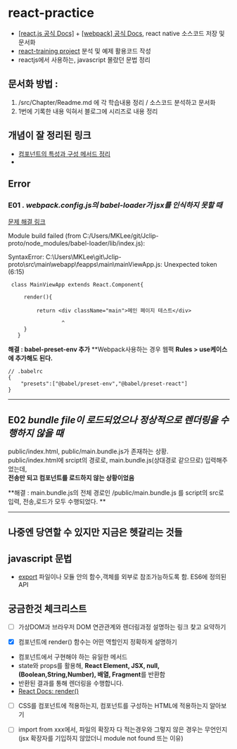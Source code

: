 # react-practice
* [\[react.js 공식 Docs\]](https://ko.reactjs.org/docs/handling-events.html) + [\[webpack\] 공식 Docs](https://webpack.js.org/guides/installation/), react native 소스코드 저장 및 문서화
* [react-training project](https://github.com/ReactTraining) 분석 및 예제 활용코드 작성
* reactjs에서 사용하는, javascript 몰랐던 문법 정리
## 문서화 방법 :  

1. /src/Chapter/Readme.md 에 각 학습내용 정리 / 소스코드 분석하고 문서화
2. 1번에 기록한 내용 익혀서 블로그에 시리즈로 내용 정리

## 개념이 잘 정리된 링크

* [컴포넌트의 특성과 구성 메서드 정리](https://ko.reactjs.org/docs/react-component.html)
* 
## Error

### E01 *. webpack.config.js의 babel-loader가 jsx를 인식하지 못할 때*

[문제 해결 링크](https://codeday.me/ko/qa/20190306/7812.html)

 Module build failed (from C:/Users/MKLee/git/Jclip-proto/node_modules/babel-loader/lib/index.js):
 
 SyntaxError: C:\Users\MKLee\git\Jclip-proto\src\main\webapp\feapps\main\mainViewApp.js: Unexpected token (6:15)

```
 class MainViewApp extends React.Component{
 
     render(){

         return <div className="main">메인 페이지 테스트</div>
  
                 ^
     }
   }
```

**해결 : babel-preset-env 추가**
**Webpack사용하는 경우 웹팩 **Rules > use케이스에 추가해도 된다.**

```
// .babelrc
{
    "presets":["@babel/preset-env","@babel/preset-react"]
}
```

---

## E02 *bundle file이 로드되었으나 정상적으로 렌더링을 수행하지 않을 때*

public/index.html, public/main.bundle.js가 존재하는 상황.  
public/index.html에 srcipt의 경로로, main.bundle.js(상대경로 같으므로) 입력해주었는데,  
**전송만 되고 컴포넌트를 로드하지 않는 상황이었음**

**해결 : main.bundle.js의 전체 경로인 /public/main.bundle.js 를 script의 src로 입력, 전송,로드가 모두 수행되었다. **

---

## 나중엔 당연할 수 있지만 지금은 헷갈리는 것들


## javascript 문법

* [export](https://beomy.tistory.com/22) 파일이나 모듈 안의 함수,객체를 외부로 참조가능하도록 함. ES6에 정의된 API

## 궁금한것 체크리스트

- [ ] 가상DOM과 브라우저 DOM 연관관계와 렌더링과정 설명하는 링크 찾고 요약하기

- [x] 컴포넌트에 render() 함수는 어떤 역할인지 정확하게 설명하기
* 컴포넌트에서 구현해야 하는 유일한 메서드
* state와 props를 활용해, **React Element, JSX, null, (Boolean,String,Number), 배열, Fragment**를 반환함
* 반환된 결과를 통해 렌더링을 수행합니다.
* [React Docs: render()](https://ko.reactjs.org/docs/react-component.html#render)

- [ ] CSS를 컴포넌트에 적용하는지, 컴포넌트를 구성하는 HTML에 적용하는지 알아보기

- [ ] import from xxx에서, 파일의 확장자 다 적는경우와 그렇지 않은 경우는 무언인지 (jsx 확장자를 기입하지 않았더니 module not found 뜨는 이유)
